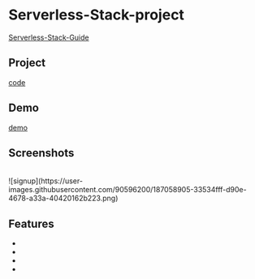 # Serverless-Stack-project
[Serverless-Stack-Guide](https://serverless-stack.com/#guide)

## Project
[code](Serverless-project)

## Demo
[demo](https://dhqnhfdc27i5l.cloudfront.net/)
<br>
## Screenshots
<br>
![signup](https://user-images.githubusercontent.com/90596200/187058905-33534fff-d90e-4678-a33a-40420162b223.png)



## Features

-
-
-
-
